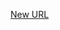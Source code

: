 



[New URL](../file-___home_harshil_Desktop_open-source_palisadoes_talawa_lib_widgets_post_widget/)


